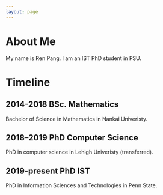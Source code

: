 ```yaml
---
layout: page
---
```


# About Me

My name is Ren Pang. I am an IST PhD student in PSU.

# Timeline
## 2014-2018 BSc. Mathematics
Bachelor of Science in Mathematics in Nankai Univeristy.

## 2018–2019 PhD Computer Science
PhD in computer science in Lehigh Univeristy (transferred).

## 2019-present PhD IST
PhD in Information Sciences and Technologies in Penn State.
